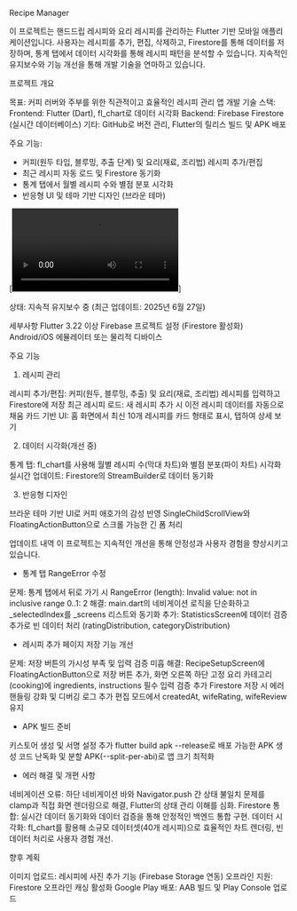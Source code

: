 Recipe Manager
  
이 프로젝트는 핸드드립 레시피와 요리 레시피를 관리하는 Flutter 기반 모바일 애플리케이션입니다. 사용자는 레시피를 추가, 편집, 삭제하고, Firestore를 통해 데이터를 저장하며, 통계 탭에서 데이터 시각화를 통해 레시피 패턴을 분석할 수 있습니다. 지속적인 유지보수와 기능 개선을 통해 개발 기술을 연마하고 있습니다.

프로젝트 개요

목표: 커피 러버와 주부를 위한 직관적이고 효율적인 레시피 관리 앱 개발
기술 스택:
Frontend: Flutter (Dart), fl_chart로 데이터 시각화
Backend: Firebase Firestore (실시간 데이터베이스)
기타: GitHub로 버전 관리, Flutter의 릴리스 빌드 및 APK 배포


주요 기능:
- 커피(원두 타입, 블루밍, 추출 단계) 및 요리(재료, 조리법) 레시피 추가/편집
- 최근 레시피 자동 로드 및 Firestore 동기화
- 통계 탭에서 월별 레시피 수와 별점 분포 시각화
- 반응형 UI 및 테마 기반 디자인 (브라운 테마)

[![Recipe Manager Demo](assets/Recording.mp4)]


상태: 지속적 유지보수 중 (최근 업데이트: 2025년 6월 27일)

세부사항
Flutter 3.22 이상
Firebase 프로젝트 설정 (Firestore 활성화)
Android/iOS 에뮬레이터 또는 물리적 디바이스

주요 기능
1. 레시피 관리

레시피 추가/편집: 커피(원두, 블루밍, 추출) 및 요리(재료, 조리법) 레시피를 입력하고 Firestore에 저장
최근 레시피 로드: 새 레시피 추가 시 이전 레시피 데이터를 자동으로 채움
카드 기반 UI: 홈 화면에서 최신 10개 레시피를 카드 형태로 표시, 탭하여 상세 보기

2. 데이터 시각화(개선 중)

통계 탭: fl_chart를 사용해 월별 레시피 수(막대 차트)와 별점 분포(파이 차트) 시각화
실시간 업데이트: Firestore의 StreamBuilder로 데이터 동기화

3. 반응형 디자인

브라운 테마 기반 UI로 커피 애호가의 감성 반영
SingleChildScrollView와 FloatingActionButton으로 스크롤 가능한 긴 폼 처리

업데이트 내역
이 프로젝트는 지속적인 개선을 통해 안정성과 사용자 경험을 향상시키고 있습니다.

- 통계 탭 RangeError 수정

문제: 통계 탭에서 뒤로 가기 시 RangeError (length): Invalid value: not in inclusive range 0..1: 2
해결: main.dart의 네비게이션 로직을 단순화하고 _selectedIndex를 _screens 리스트와 동기화
추가: StatisticsScreen에 데이터 검증 추가로 빈 데이터 처리 (ratingDistribution, categoryDistribution)

- 레시피 추가 페이지 저장 기능 개선

문제: 저장 버튼의 가시성 부족 및 입력 검증 미흡
해결:
RecipeSetupScreen에 FloatingActionButton으로 저장 버튼 추가, 화면 오른쪽 하단 고정
요리 카테고리(cooking)에 ingredients, instructions 필수 입력 검증 추가
Firestore 저장 시 에러 핸들링 강화 및 디버깅 로그 추가
편집 모드에서 createdAt, wifeRating, wifeReview 유지

- APK 빌드 준비

키스토어 생성 및 서명 설정 추가
flutter build apk --release로 배포 가능한 APK 생성
코드 난독화 및 분할 APK(--split-per-abi)로 앱 크기 최적화

- 에러 해결 및 개편 사항

네비게이션 오류: 하단 네비게이션 바와 Navigator.push 간 상태 불일치 문제를 clamp과 직접 화면 렌더링으로 해결, Flutter의 상태 관리 이해를 심화.
Firestore 통합: 실시간 데이터 동기화와 데이터 검증을 통해 안정적인 백엔드 통합 구현.
데이터 시각화: fl_chart를 활용해 소규모 데이터셋(40개 레시피)으로 효율적인 차트 렌더링, 빈 데이터 처리로 사용자 경험 개선.

향후 계획

이미지 업로드: 레시피에 사진 추가 기능 (Firebase Storage 연동)
오프라인 지원: Firestore 오프라인 캐싱 활성화
Google Play 배포: AAB 빌드 및 Play Console 업로드
